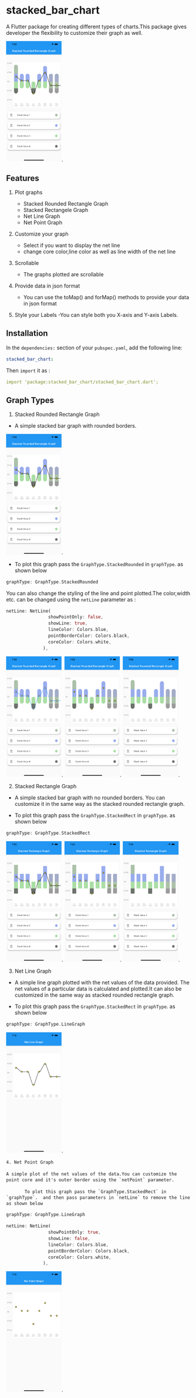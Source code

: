 # stacked_bar_chart

A Flutter package for creating different types of charts.This package gives developer the flexibility to customize their graph as well.

<img src="images/SRGPL.png" width="30%">.

## Features

1. Plot graphs 
    - Stacked Rounded Rectangle Graph
    - Stacked Rectangele Graph
    - Net Line Graph
    - Net Point Graph

2. Customize your graph
    - Select if you want to display the net line
    - change core color,line color as well as line width of the net line

3. Scrollable
    - The graphs plotted are scrollable

4. Provide data in json format
    - You can use the toMap() and forMap() methods to provide your data in json format

5. Style your Labels
    -You can style both you X-axis and Y-axis Labels.

## Installation

In the `dependencies:` section of your `pubspec.yaml`, add the following line:

```yaml
stacked_bar_chart:
```

Then `import` it as :

```yaml
import 'package:stacked_bar_chart/stacked_bar_chart.dart';
```

## Graph Types

1. Stacked Rounded Rectangle Graph
- A simple stacked bar graph  with  rounded borders.

<img src="images/SRGPL.png" width="30%">.
- To plot this graph pass the `GraphType.StackedRounded` in `graphType`. as shown below 

```dart
graphType: GraphType.StackedRounded
```

You can also change the styling of the line and point plotted.The color,width etc. can be changed using the `netLine` parameter as :

```dart
netLine: NetLine(
                showPointOnly: false,
                showLine: true,
                lineColor: Colors.blue,
                pointBorderColor: Colors.black,
                coreColor: Colors.white,
              ),
```
<img src="images/SRGPL2.png" width="30%">.
<img src="images/SRGP.png" width="30%">.
<img src="images/SRG.png" width="30%">.


2. Stacked Rectangle Graph

- A simple stacked bar graph  with no rounded borders. You can customize it in the same way as the stacked rounded rectangle graph.

- To plot this graph pass the `GraphType.StackedRect` in `graphType`. as shown below 

```dart
graphType: GraphType.StackedRect
```

<img src="images/SGPL.png" width="30%">.
<img src="images/SGP.png" width="30%">.
<img src="images/SG.png" width="30%">.

3. Net Line Graph

- A simple line graph plotted with the net values of the data provided. The net values of a particular data is calculated and plotted.It can also be customized in the same way as stacked rounded rectangle graph.

- To plot this graph pass the `GraphType.StackedRect` in `graphType`. as shown below 

```dart
graphType: GraphType.LineGraph
```

<img src="images/LG.png" width="30%">.

    4. Net Point Graph

    A simple plot of the net values of the data.You can customize the point core and it's outer border using the `netPoint` parameter.

           To plot this graph pass the `GraphType.StackedRect` in `graphType`.  and then pass parameters in `netLine` to remove the line as shown below

```dart
graphType: GraphType.LineGraph
```

```dart
netLine: NetLine(
                showPointOnly: true,
                showLine: false,
                lineColor: Colors.blue,
                pointBorderColor: Colors.black,
                coreColor: Colors.white,
              ),
```

<img src="images/PG.png" width="30%">.
